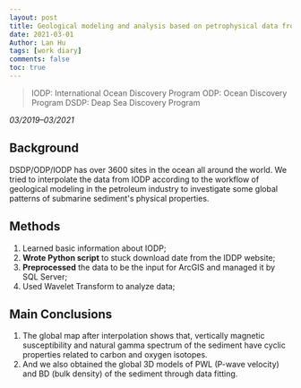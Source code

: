 ```yaml
---
layout: post
title: Geological modeling and analysis based on petrophysical data from IODP
date: 2021-03-01
Author: Lan Hu
tags: [work diary]
comments: false
toc: true
---
```


> IODP: International Ocean Discovery Program
> ODP: Ocean Discovery Program
> DSDP: Deap Sea Discovery Program

*03/2019–03/2021*



## Background

DSDP/ODP/IODP has over 3600 sites in the ocean all around the world. We tried to interpolate the data from IODP according to the workflow of geological modeling in the petroleum industry to investigate some global patterns of submarine sediment's physical properties. 



## Methods

1. Learned basic information about IODP; 
2. **Wrote Python script** to stuck download date from the IDDP website;
3. **Preprocessed** the data to be the input for ArcGIS and managed it by SQL Server; 
4. Used Wavelet Transform to analyze data;



## Main Conclusions

1. The global map after interpolation shows that, vertically magnetic susceptibility and natural gamma spectrum of the sediment have cyclic properties related to carbon and oxygen isotopes. 
2. And we also obtained the global 3D models of PWL (P-wave velocity) and BD (bulk density) of the sediment through data fitting.
